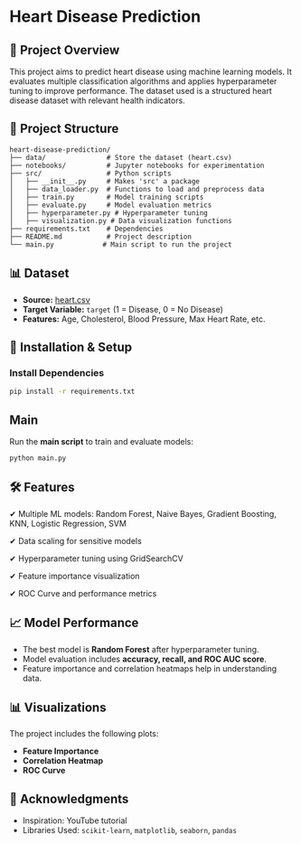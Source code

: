 # Heart Disease Prediction

## 📌 Project Overview
This project aims to predict heart disease using machine learning models. It evaluates multiple classification algorithms and applies hyperparameter tuning to improve performance. The dataset used is a structured heart disease dataset with relevant health indicators.

## 📂 Project Structure
```
heart-disease-prediction/
├── data/               # Store the dataset (heart.csv)
├── notebooks/          # Jupyter notebooks for experimentation
├── src/                # Python scripts
│   ├── __init__.py     # Makes 'src' a package
│   ├── data_loader.py  # Functions to load and preprocess data
│   ├── train.py        # Model training scripts
│   ├── evaluate.py     # Model evaluation metrics
│   ├── hyperparameter.py # Hyperparameter tuning
│   ├── visualization.py # Data visualization functions
├── requirements.txt    # Dependencies
├── README.md           # Project description
└── main.py            # Main script to run the project
```

## 📊 Dataset
- **Source:** [heart.csv](data/heart.csv)
- **Target Variable:** `target` (1 = Disease, 0 = No Disease)
- **Features:** Age, Cholesterol, Blood Pressure, Max Heart Rate, etc.

## 🚀 Installation & Setup

### Install Dependencies
```sh
pip install -r requirements.txt
```

## Main
Run the **main script** to train and evaluate models:
```sh
python main.py
```

## 🛠️ Features
✔ Multiple ML models: Random Forest, Naive Bayes, Gradient Boosting, KNN, Logistic Regression, SVM

✔ Data scaling for sensitive models

✔ Hyperparameter tuning using GridSearchCV

✔ Feature importance visualization

✔ ROC Curve and performance metrics

## 📈 Model Performance
- The best model is **Random Forest** after hyperparameter tuning.
- Model evaluation includes **accuracy, recall, and ROC AUC score**.
- Feature importance and correlation heatmaps help in understanding data.

## 📊 Visualizations
The project includes the following plots:
- **Feature Importance**
- **Correlation Heatmap**
- **ROC Curve**

## 🤝 Acknowledgments
- Inspiration: YouTube tutorial
- Libraries Used: `scikit-learn`, `matplotlib`, `seaborn`, `pandas`